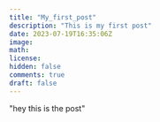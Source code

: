 ```yaml
---
title: "My_first_post"
description: "This is my first post"
date: 2023-07-19T16:35:06Z
image: 
math: 
license: 
hidden: false
comments: true
draft: false
---
```


"hey this is the post"